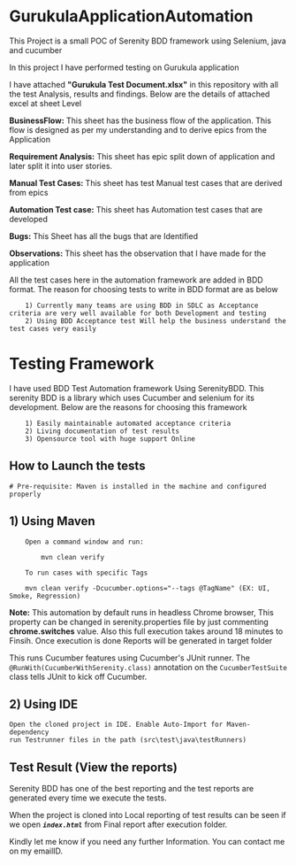 # GurukulaApplicationAutomation

This Project is a small POC of Serenity BDD framework using Selenium, java and cucumber

In this project I have performed testing on Gurukula application

I have attached **"Gurukula Test Document.xlsx"** in this repository with all the test Analysis, results and findings. Below are the details of attached excel at sheet Level

**BusinessFlow:** This sheet has the business flow of the application. This flow is designed as per my understanding and to derive epics from the Application

**Requirement Analysis:** This sheet has epic split down of application and later split it into user stories.

**Manual Test Cases:** This sheet has test Manual test cases that are derived from epics

**Automation Test case:** This sheet has Automation test cases that are developed

**Bugs:** This Sheet has all the bugs that are Identified

**Observations:** This sheet has the observation that I have made for the application

All the test cases here in the automation framework are added in BDD format. The reason for choosing tests to write in BDD format are as below

		1) Currently many teams are using BDD in SDLC as Acceptance criteria are very well available for both Development and testing
		2) Using BDD Acceptance test Will help the business understand the test cases very easily
		
# Testing Framework

I have used BDD Test Automation framework Using SerenityBDD. This serenity BDD is a library which uses Cucumber and selenium for its development. Below are the reasons for choosing this framework

		1) Easily maintainable automated acceptance criteria 
		2) Living documentation of test results
		3) Opensource tool with huge support Online
		


## How to Launch the tests

	# Pre-requisite: Maven is installed in the machine and configured properly
	
## 1) Using Maven

		Open a command window and run:

			mvn clean verify
			
		To run cases with specific Tags
		 
		mvn clean verify -Dcucumber.options="--tags @TagName" (EX: UI, Smoke, Regression)
			
			
**Note:** This automation by default runs in headless Chrome browser, This property can be changed in serenity.properties file by just commenting __chrome.switches__ value. Also this full execution takes around 18 minutes to Finsih. Once execution is done Reports will be generated in target folder 			

This runs Cucumber features using Cucumber's JUnit runner. The `@RunWith(CucumberWithSerenity.class)` annotation on the `CucumberTestSuite`
class tells JUnit to kick off Cucumber.

## 2) Using IDE
	Open the cloned project in IDE. Enable Auto-Import for Maven-dependency
	run Testrunner files in the path (src\test\java\testRunners)


## Test Result (View the reports)
Serenity BDD has one of the best reporting and the test reports are generated every time we execute the tests.


When the project is cloned into Local reporting of test results can be seen if we open **_`index.html`_** from Final report after execution folder.

Kindly let me know if you need any further Information. You can contact me on my emailID.	
	





		
